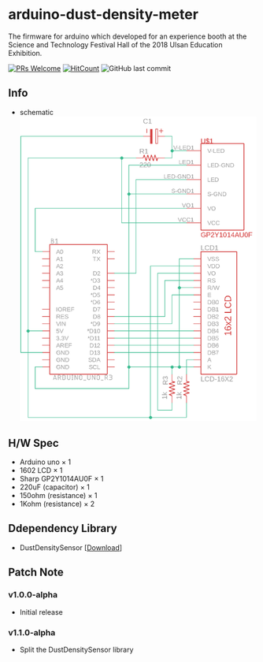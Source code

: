 # arduino-dust-density-meter
The firmware for arduino which developed for an experience booth at the Science and Technology Festival Hall of the 2018 Ulsan Education Exhibition.

[![PRs Welcome](https://img.shields.io/badge/PRs-welcome-brightgreen.svg?style=flat-square)](http://makeapullrequest.com)
[![HitCount](http://hits.dwyl.io/nulLeeKH/arduino-dust-density-meter.svg)](http://hits.dwyl.io/nulLeeKH/arduino-dust-density-meter)
![GitHub last commit](https://img.shields.io/github/last-commit/nulLeeKH/arduino-dust-density-meter.svg)

## Info
- schematic
![schematic](./drawing/arduino_dust_density_meter.png)

## H/W Spec
- Arduino uno × 1
- 1602 LCD × 1
- Sharp GP2Y1014AU0F × 1
- 220uF (capacitor) × 1
- 150ohm (resistance) × 1
- 1Kohm (resistance) × 2

## Ddependency Library
- DustDensitySensor [[Download](https://github.com/nulLeeKH/arduino-optical-dust-sensor-library)]

## Patch Note

### v1.0.0-alpha
- Initial release

### v1.1.0-alpha
- Split the DustDensitySensor library
